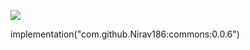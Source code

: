 [![](https://www.jitpack.io/v/Nirav186/commons.svg)](https://www.jitpack.io/#Nirav186/commons)

implementation("com.github.Nirav186:commons:0.0.6")
